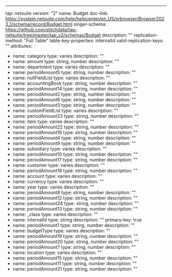 ---
tap: netsuite
version: "2"
name: Budget
doc-link: https://system.netsuite.com/help/helpcenter/en_US/srbrowser/Browser2023_1/schema/record/Budget.html
singer-schema: https://github.com/stitchdata/tap-netsuite/tree/master/tap_v2/schemas/Budget
description: ""
replication-method: "Full Table"
table-key-properties: internalId
valid-replication-keys: ""
attributes:
- name: category
  type: varies
  description: ""
- name: amount
  type: string, number
  description: ""
- name: department
  type: varies
  description: ""
- name: periodAmount5
  type: string, number
  description: ""
- name: nullFieldList
  type: varies
  description: ""
- name: accountingBook
  type: string, number
  description: ""
- name: periodAmount14
  type: string, number
  description: ""
- name: periodAmount2
  type: string, number
  description: ""
- name: periodAmount6
  type: string, number
  description: ""
- name: periodAmount3
  type: string, number
  description: ""
- name: customFieldList
  type: varies
  description: ""
- name: periodAmount23
  type: string, number
  description: ""
- name: item
  type: varies
  description: ""
- name: periodAmount22
  type: string, number
  description: ""
- name: periodAmount16
  type: string, number
  description: ""
- name: periodAmount4
  type: string, number
  description: ""
- name: periodAmount9
  type: string, number
  description: ""
- name: subsidiary
  type: varies
  description: ""
- name: periodAmount10
  type: string, number
  description: ""
- name: periodAmount17
  type: string, number
  description: ""
- name: customer
  type: varies
  description: ""
- name: periodAmount18
  type: string, number
  description: ""
- name: account
  type: varies
  description: ""
- name: currency
  type: varies
  description: ""
- name: year
  type: varies
  description: ""
- name: periodAmount8
  type: string, number
  description: ""
- name: periodAmount12
  type: string, number
  description: ""
- name: periodAmount24
  type: string, number
  description: ""
- name: periodAmount13
  type: string, number
  description: ""
- name: _class
  type: varies
  description: ""
- name: internalId
  type: string
  description: ""
  primary-key: true
- name: periodAmount1
  type: string, number
  description: ""
- name: budgetType
  type: varies
  description: ""
- name: periodAmount19
  type: string, number
  description: ""
- name: periodAmount20
  type: string, number
  description: ""
- name: periodAmount7
  type: string, number
  description: ""
- name: location
  type: varies
  description: ""
- name: periodAmount15
  type: string, number
  description: ""
- name: periodAmount11
  type: string, number
  description: ""
- name: periodAmount21
  type: string, number
  description: ""
